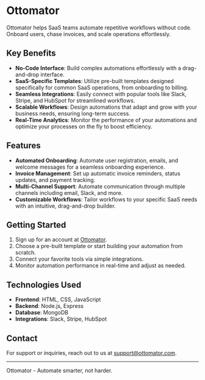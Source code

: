 # Ottomator

Ottomator helps SaaS teams automate repetitive workflows without code.  
Onboard users, chase invoices, and scale operations effortlessly.

## Key Benefits

- **No-Code Interface**: Build complex automations effortlessly with a drag-and-drop interface.
- **SaaS-Specific Templates**: Utilize pre-built templates designed specifically for common SaaS operations, from onboarding to billing.
- **Seamless Integrations**: Easily connect with popular tools like Slack, Stripe, and HubSpot for streamlined workflows.
- **Scalable Workflows**: Design automations that adapt and grow with your business needs, ensuring long-term success.
- **Real-Time Analytics**: Monitor the performance of your automations and optimize your processes on the fly to boost efficiency.

## Features

- **Automated Onboarding**: Automate user registration, emails, and welcome messages for a seamless onboarding experience.
- **Invoice Management**: Set up automatic invoice reminders, status updates, and payment tracking.
- **Multi-Channel Support**: Automate communication through multiple channels including email, Slack, and more.
- **Customizable Workflows**: Tailor workflows to your specific SaaS needs with an intuitive, drag-and-drop builder.

## Getting Started

1. Sign up for an account at [Ottomator](https://www.ottomator.com).
2. Choose a pre-built template or start building your automation from scratch.
3. Connect your favorite tools via simple integrations.
4. Monitor automation performance in real-time and adjust as needed.

## Technologies Used

- **Frontend**: HTML, CSS, JavaScript
- **Backend**: Node.js, Express
- **Database**: MongoDB
- **Integrations**: Slack, Stripe, HubSpot

## Contact

For support or inquiries, reach out to us at [support@ottomator.com](mailto:support@ottomator.com).

---

Ottomator - Automate smarter, not harder.
